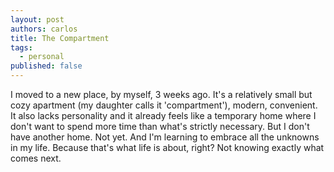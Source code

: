 ```yaml
---
layout: post
authors: carlos
title: The Compartment
tags:
  - personal
published: false
---
```

I moved to a new place, by myself, 3 weeks ago. It's a relatively small but cozy apartment (my daughter calls it 'compartment'), modern, convenient. It also lacks personality and it already feels like a temporary home where I don't want to spend more time than what's strictly necessary. But I don't have another home. Not yet. And I'm learning to embrace all the unknowns in my life. Because that's what life is about, right? Not knowing exactly what comes next.
